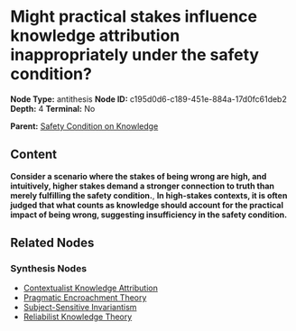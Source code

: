 # Might practical stakes influence knowledge attribution inappropriately under the safety condition?

**Node Type:** antithesis
**Node ID:** c195d0d6-c189-451e-884a-17d0fc61deb2
**Depth:** 4
**Terminal:** No

**Parent:** [Safety Condition on Knowledge](safety-condition-on-knowledge-synthesis-c5c271c7-d747-4224-b2f8-9f7e2de62449.md)

## Content

**Consider a scenario where the stakes of being wrong are high, and intuitively, higher stakes demand a stronger connection to truth than merely fulfilling the safety condition.**, **In high-stakes contexts, it is often judged that what counts as knowledge should account for the practical impact of being wrong, suggesting insufficiency in the safety condition.**

## Related Nodes

### Synthesis Nodes

- [Contextualist Knowledge Attribution](contextualist-knowledge-attribution-synthesis-56d0d181-1df7-401a-9a48-807c07d6df1c.md)
- [Pragmatic Encroachment Theory](pragmatic-encroachment-theory-synthesis-9256875a-2f7b-4cf3-a124-b9cd97e4a041.md)
- [Subject-Sensitive Invariantism](subject-sensitive-invariantism-synthesis-9df0a6cd-647b-4d39-9f4d-8b99a740bb44.md)
- [Reliabilist Knowledge Theory](reliabilist-knowledge-theory-synthesis-8a0a206b-c331-4d09-9622-1132fd0e3ed5.md)

